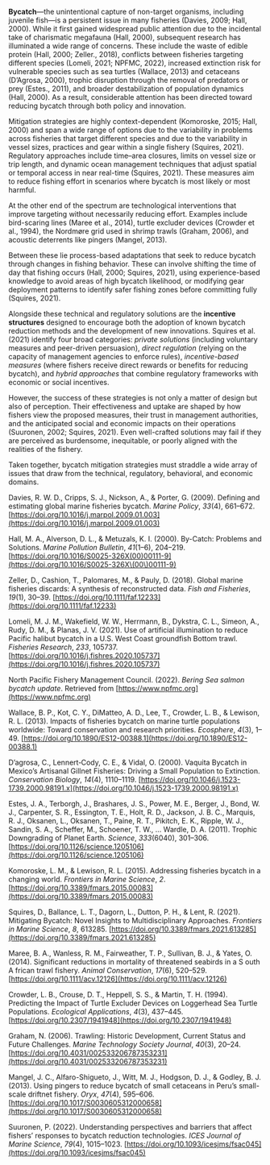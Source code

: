 **Bycatch**—the unintentional capture of non-target organisms, including juvenile fish—is a persistent issue in many fisheries (Davies, 2009; Hall, 2000). While it first gained widespread public attention due to the incidental take of charismatic megafauna (Hall, 2000), subsequent research has illuminated a wide range of concerns. These include the waste of edible protein (Hall, 2000; Zeller., 2018), conflicts between fisheries targeting different species (Lomeli, 2021; NPFMC, 2022), increased extinction risk for vulnerable species such as sea turtles (Wallace, 2013) and cetaceans (D’Agrosa, 2000), trophic disruption through the removal of predators or prey (Estes., 2011), and broader destabilization of population dynamics (Hall, 2000). As a result, considerable attention has been directed toward reducing bycatch through both policy and innovation.

Mitigation strategies are highly context-dependent (Komoroske, 2015; Hall, 2000) and span a wide range of options due to the variability in problems across fisheries that target different species and due to the variability in vessel sizes, practices and gear within a single fishery (Squires, 2021). Regulatory approaches include time–area closures, limits on vessel size or trip length, and dynamic ocean management techniques that adjust spatial or temporal access in near real-time (Squires, 2021). These measures aim to reduce fishing effort in scenarios where bycatch is most likely or most harmful.

At the other end of the spectrum are technological interventions that improve targeting without necessarily reducing effort. Examples include bird-scaring lines (Maree et al., 2014), turtle excluder devices (Crowder et al., 1994), the Nordmøre grid used in shrimp trawls (Graham, 2006), and acoustic deterrents like pingers (Mangel, 2013).

Between these lie process-based adaptations that seek to reduce bycatch through changes in fishing behavior. These can involve shifting the time of day that fishing occurs (Hall, 2000; Squires, 2021), using experience-based knowledge to avoid areas of high bycatch likelihood, or modifying gear deployment patterns to identify safer fishing zones before committing fully (Squires, 2021).

Alongside these technical and regulatory solutions are the **incentive structures** designed to encourage both the adoption of known bycatch reduction methods and the development of new innovations. Squires et al. (2021) identify four broad categories: _private solutions_ (including voluntary measures and peer-driven persuasion), _direct regulation_ (relying on the capacity of management agencies to enforce rules), _incentive-based measures_ (where fishers receive direct rewards or benefits for reducing bycatch), and _hybrid approaches_ that combine regulatory frameworks with economic or social incentives.

However, the success of these strategies is not only a matter of design but also of perception. Their effectiveness and uptake are shaped by how fishers view the proposed measures, their trust in management authorities, and the anticipated social and economic impacts on their operations (Suuronen, 2002; Squires, 2021). Even well-crafted solutions may fail if they are perceived as burdensome, inequitable, or poorly aligned with the realities of the fishery.

Taken together, bycatch mitigation strategies must straddle a wide array of issues that draw from the technical, regulatory, behavioral, and economic domains.

Davies, R. W. D., Cripps, S. J., Nickson, A., & Porter, G. (2009). Defining and estimating global marine fisheries bycatch. _Marine Policy_, _33_(4), 661–672. [https://doi.org/10.1016/j.marpol.2009.01.003](https://doi.org/10.1016/j.marpol.2009.01.003)

Hall, M. A., Alverson, D. L., & Metuzals, K. I. (2000). By-Catch: Problems and Solutions. _Marine Pollution Bulletin_, _41_(1–6), 204–219. [https://doi.org/10.1016/S0025-326X(00)00111-9](https://doi.org/10.1016/S0025-326X\(00\)00111-9)

Zeller, D., Cashion, T., Palomares, M., & Pauly, D. (2018). Global marine fisheries discards: A synthesis of reconstructed data. _Fish and Fisheries_, _19_(1), 30–39. [https://doi.org/10.1111/faf.12233](https://doi.org/10.1111/faf.12233)

Lomeli, M. J. M., Wakefield, W. W., Herrmann, B., Dykstra, C. L., Simeon, A., Rudy, D. M., & Planas, J. V. (2021). Use of artificial illumination to reduce Pacific halibut bycatch in a U.S. West Coast groundfish Bottom trawl. _Fisheries Research_, _233_, 105737. [https://doi.org/10.1016/j.fishres.2020.105737](https://doi.org/10.1016/j.fishres.2020.105737)

North Pacific Fishery Management Council. (2022). _Bering Sea salmon bycatch update_. Retrieved from [https://www.npfmc.org](https://www.npfmc.org)

Wallace, B. P., Kot, C. Y., DiMatteo, A. D., Lee, T., Crowder, L. B., & Lewison, R. L. (2013). Impacts of fisheries bycatch on marine turtle populations worldwide: Toward conservation and research priorities. _Ecosphere_, _4_(3), 1–49. [https://doi.org/10.1890/ES12-00388.1](https://doi.org/10.1890/ES12-00388.1)

D’agrosa, C., Lennert‐Cody, C. E., & Vidal, O. (2000). Vaquita Bycatch in Mexico’s Artisanal Gillnet Fisheries: Driving a Small Population to Extinction. _Conservation Biology_, _14_(4), 1110–1119. [https://doi.org/10.1046/j.1523-1739.2000.98191.x](https://doi.org/10.1046/j.1523-1739.2000.98191.x)

Estes, J. A., Terborgh, J., Brashares, J. S., Power, M. E., Berger, J., Bond, W. J., Carpenter, S. R., Essington, T. E., Holt, R. D., Jackson, J. B. C., Marquis, R. J., Oksanen, L., Oksanen, T., Paine, R. T., Pikitch, E. K., Ripple, W. J., Sandin, S. A., Scheffer, M., Schoener, T. W., … Wardle, D. A. (2011). Trophic Downgrading of Planet Earth. _Science_, _333_(6040), 301–306. [https://doi.org/10.1126/science.1205106](https://doi.org/10.1126/science.1205106)

Komoroske, L. M., & Lewison, R. L. (2015). Addressing fisheries bycatch in a changing world. _Frontiers in Marine Science_, _2_. [https://doi.org/10.3389/fmars.2015.00083](https://doi.org/10.3389/fmars.2015.00083)

Squires, D., Ballance, L. T., Dagorn, L., Dutton, P. H., & Lent, R. (2021). Mitigating Bycatch: Novel Insights to Multidisciplinary Approaches. _Frontiers in Marine Science_, _8_, 613285. [https://doi.org/10.3389/fmars.2021.613285](https://doi.org/10.3389/fmars.2021.613285)

Maree, B. A., Wanless, R. M., Fairweather, T. P., Sullivan, B. J., & Yates, O. (2014). Significant reductions in mortality of threatened seabirds in a S outh A frican trawl fishery. _Animal Conservation_, _17_(6), 520–529. [https://doi.org/10.1111/acv.12126](https://doi.org/10.1111/acv.12126)

Crowder, L. B., Crouse, D. T., Heppell, S. S., & Martin, T. H. (1994). Predicting the Impact of Turtle Excluder Devices on Loggerhead Sea Turtle Populations. _Ecological Applications_, _4_(3), 437–445. [https://doi.org/10.2307/1941948](https://doi.org/10.2307/1941948)

Graham, N. (2006). Trawling: Historic Development, Current Status and Future Challenges. _Marine Technology Society Journal_, _40_(3), 20–24. [https://doi.org/10.4031/002533206787353231](https://doi.org/10.4031/002533206787353231)

Mangel, J. C., Alfaro-Shigueto, J., Witt, M. J., Hodgson, D. J., & Godley, B. J. (2013). Using pingers to reduce bycatch of small cetaceans in Peru’s small-scale driftnet fishery. _Oryx_, _47_(4), 595–606. [https://doi.org/10.1017/S0030605312000658](https://doi.org/10.1017/S0030605312000658)

Suuronen, P. (2022). Understanding perspectives and barriers that affect fishers’ responses to bycatch reduction technologies. _ICES Journal of Marine Science_, _79_(4), 1015–1023. [https://doi.org/10.1093/icesjms/fsac045](https://doi.org/10.1093/icesjms/fsac045)
